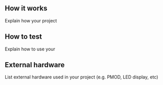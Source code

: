 <!---

This file is used to generate your project datasheet. Please fill in the information below and delete any unused
sections.

You can also include images in this folder and reference them in the markdown. Each image must be less than
512 kb in size, and the combined size of all images must be less than 1 MB.
-->

## How it works

Explain how your project

## How to test

Explain how to use your

## External hardware

List external hardware used in your project (e.g. PMOD, LED display, etc)

